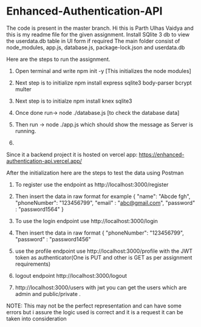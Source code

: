# Enhanced-Authentication-API
The code is present in the master branch.
Hi this is Parth Ulhas Vaidya and this is my readme file for the given assignment.
Install SQlite 3 db to view the userdata.db table in UI form if required
The main folder consist of node_modules, app.js, database.js, package-lock.json and userdata.db

Here are the steps to run the assignment.

1) Open terminal and write npm init -y      [This initializes the node modules]
2) Next step is to initialize npm install express sqlite3 body-parser bcrypt multer
3) Next step is to initialze npm install knex sqlite3
3) Once done run->  node ./database.js     [to check the database data] 
4) Then run -> node ./app.js which should show the message as Server is running.

5) 

Since it a backend project it is hosted on vercel app: https://enhanced-authentication-api.vercel.app/

After the initialization here are the steps to test the data using Postman
1) To register use the endpoint as http://localhost:3000/register
2) Then insert the data in raw format for example 
{
      "name": "Abcde fgh",
    "phoneNumber": "123456799",
	"email" : "abc@gmail.com",
    "password" : "password1564"
}

3) To use the login endpoint use http://localhost:3000/login 
4) Then insert the data in raw format 
{
"phoneNumber": "123456799",
"password" : "password1456"
5) use the profile endpoint use http://localhost:3000/profile with the JWT token as authenticator(One is PUT and other is GET as per assignment requirements)
6) logout endpoint http://localhost:3000/logout
7) http://localhost:3000/users with jwt you can get the users which are admin and public/private .

NOTE: This may not be the perfect representation and can have some errors but i assure the logic used is correct and it is a request it can be taken into consideration
